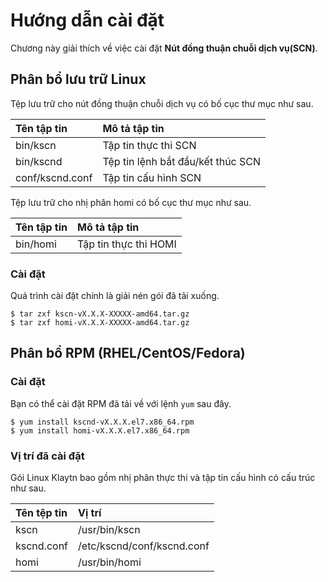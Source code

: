 # Hướng dẫn cài đặt <a id="installation-guide"></a>

Chương này giải thích về việc cài đặt **Nút đồng thuận chuỗi dịch vụ\(SCN\)**.

## Phân bổ lưu trữ Linux <a id="linux-archive-distribution"></a>

Tệp lưu trữ cho nút đồng thuận chuỗi dịch vụ có bố cục thư mục như sau.

| Tên tập tin     | Mô tả tập tin                     |
|:--------------- |:--------------------------------- |
| bin/kscn        | Tập tin thực thi SCN              |
| bin/kscnd       | Tệp tin lệnh bắt đầu/kết thúc SCN |
| conf/kscnd.conf | Tập tin cấu hình SCN              |

Tệp lưu trữ cho nhị phân homi có bố cục thư mục như sau.

| Tên tập tin | Mô tả tập tin         |
|:----------- |:--------------------- |
| bin/homi    | Tập tin thực thi HOMI |

### Cài đặt <a id="installation"></a>

Quá trình cài đặt chính là giải nén gói đã tải xuống.

```text
$ tar zxf kscn-vX.X.X-XXXXX-amd64.tar.gz
$ tar zxf homi-vX.X.X-XXXXX-amd64.tar.gz
```

## Phân bổ RPM \(RHEL/CentOS/Fedora\) <a id="rpm-rhel-centos-fedora"></a>

### Cài đặt <a id="installation"></a>

Bạn có thể cài đặt RPM đã tải về với lệnh `yum` sau đây.

```text
$ yum install kscnd-vX.X.X.el7.x86_64.rpm
$ yum install homi-vX.X.X.el7.x86_64.rpm
```

### Vị trí đã cài đặt <a id="scn-configuration"></a>

Gói Linux Klaytn bao gồm nhị phân thực thi và tập tin cấu hình có cấu trúc như sau.

| Tên tệp tin | Vị trí                     |
|:----------- |:-------------------------- |
| kscn        | /usr/bin/kscn              |
| kscnd.conf  | /etc/kscnd/conf/kscnd.conf |
| homi        | /usr/bin/homi              |



